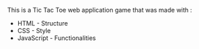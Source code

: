 This is a Tic Tac Toe web application game that was made with :
* HTML - Structure
* CSS - Style
* JavaScript - Functionalities